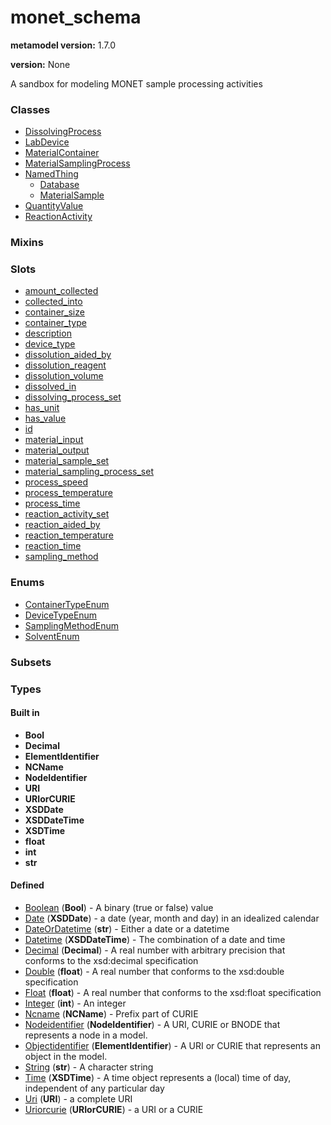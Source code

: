 
# monet_schema


**metamodel version:** 1.7.0

**version:** None


A sandbox for modeling MONET sample processing activities


### Classes

 * [DissolvingProcess](DissolvingProcess.md)
 * [LabDevice](LabDevice.md)
 * [MaterialContainer](MaterialContainer.md)
 * [MaterialSamplingProcess](MaterialSamplingProcess.md)
 * [NamedThing](NamedThing.md)
     * [Database](Database.md)
     * [MaterialSample](MaterialSample.md)
 * [QuantityValue](QuantityValue.md)
 * [ReactionActivity](ReactionActivity.md)

### Mixins


### Slots

 * [amount_collected](amount_collected.md)
 * [collected_into](collected_into.md)
 * [container_size](container_size.md)
 * [container_type](container_type.md)
 * [description](description.md)
 * [device_type](device_type.md)
 * [dissolution_aided_by](dissolution_aided_by.md)
 * [dissolution_reagent](dissolution_reagent.md)
 * [dissolution_volume](dissolution_volume.md)
 * [dissolved_in](dissolved_in.md)
 * [dissolving_process_set](dissolving_process_set.md)
 * [has_unit](has_unit.md)
 * [has_value](has_value.md)
 * [id](id.md)
 * [material_input](material_input.md)
 * [material_output](material_output.md)
 * [material_sample_set](material_sample_set.md)
 * [material_sampling_process_set](material_sampling_process_set.md)
 * [process_speed](process_speed.md)
 * [process_temperature](process_temperature.md)
 * [process_time](process_time.md)
 * [reaction_activity_set](reaction_activity_set.md)
 * [reaction_aided_by](reaction_aided_by.md)
 * [reaction_temperature](reaction_temperature.md)
 * [reaction_time](reaction_time.md)
 * [sampling_method](sampling_method.md)

### Enums

 * [ContainerTypeEnum](ContainerTypeEnum.md)
 * [DeviceTypeEnum](DeviceTypeEnum.md)
 * [SamplingMethodEnum](SamplingMethodEnum.md)
 * [SolventEnum](SolventEnum.md)

### Subsets


### Types


#### Built in

 * **Bool**
 * **Decimal**
 * **ElementIdentifier**
 * **NCName**
 * **NodeIdentifier**
 * **URI**
 * **URIorCURIE**
 * **XSDDate**
 * **XSDDateTime**
 * **XSDTime**
 * **float**
 * **int**
 * **str**

#### Defined

 * [Boolean](types/Boolean.md)  (**Bool**)  - A binary (true or false) value
 * [Date](types/Date.md)  (**XSDDate**)  - a date (year, month and day) in an idealized calendar
 * [DateOrDatetime](types/DateOrDatetime.md)  (**str**)  - Either a date or a datetime
 * [Datetime](types/Datetime.md)  (**XSDDateTime**)  - The combination of a date and time
 * [Decimal](types/Decimal.md)  (**Decimal**)  - A real number with arbitrary precision that conforms to the xsd:decimal specification
 * [Double](types/Double.md)  (**float**)  - A real number that conforms to the xsd:double specification
 * [Float](types/Float.md)  (**float**)  - A real number that conforms to the xsd:float specification
 * [Integer](types/Integer.md)  (**int**)  - An integer
 * [Ncname](types/Ncname.md)  (**NCName**)  - Prefix part of CURIE
 * [Nodeidentifier](types/Nodeidentifier.md)  (**NodeIdentifier**)  - A URI, CURIE or BNODE that represents a node in a model.
 * [Objectidentifier](types/Objectidentifier.md)  (**ElementIdentifier**)  - A URI or CURIE that represents an object in the model.
 * [String](types/String.md)  (**str**)  - A character string
 * [Time](types/Time.md)  (**XSDTime**)  - A time object represents a (local) time of day, independent of any particular day
 * [Uri](types/Uri.md)  (**URI**)  - a complete URI
 * [Uriorcurie](types/Uriorcurie.md)  (**URIorCURIE**)  - a URI or a CURIE
